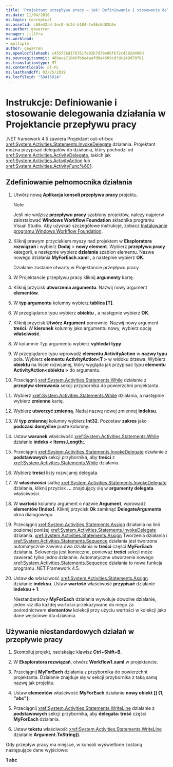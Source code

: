 ```yaml
---
title: 'Projektant przepływu pracy — jak: Definiowanie i stosowanie delegowania działania'
ms.date: 11/04/2016
ms.topic: conceptual
ms.assetid: c68e42ad-3ec0-4c2d-b104-fe36c6d83b5e
ms.author: gewarren
manager: jillfra
ms.workload:
- multiple
author: gewarren
ms.openlocfilehash: c455f36d17b761fe02b7d78e96fbf2c4582d490d
ms.sourcegitcommit: 489aca71046fb6e4aafd0a4509cd7dc149d707b1
ms.translationtype: MT
ms.contentlocale: pl-PL
ms.lasthandoff: 03/25/2019
ms.locfileid: "58415814"
---
```

# <a name="how-to-define-and-consume-activity-delegates-in-the-workflow-designer"></a>Instrukcje: Definiowanie i stosowanie delegowania działania w Projektancie przepływu pracy

.NET framework 4.5 zawiera Projektant out-of-box <xref:System.Activities.Statements.InvokeDelegate> działania. Projektant można przypisać delegatów do działania, który pochodzi od <xref:System.Activities.ActivityDelegate>, takich jak <xref:System.Activities.ActivityAction> lub <xref:System.Activities.ActivityFunc%601>.

## <a name="define-an-activity-delegate"></a>Zdefiniowanie pełnomocnika działania

1. Utwórz nową **Aplikacja konsoli przepływu pracy** projektu.

   > [!NOTE]
   > Jeśli nie widzisz **przepływu pracy** szablony projektów, należy najpierw zainstalować **Windows Workflow Foundation** składnika programu Visual Studio. Aby uzyskać szczegółowe instrukcje, zobacz [Instalowanie programu Windows Workflow Foundation](developing-applications-with-the-workflow-designer.md#install-windows-workflow-foundation).

3. Kliknij prawym przyciskiem myszy nad projektem w **Eksploratora rozwiązań** i wybierz **Dodaj** > **nowy element**. Wybierz **przepływu pracy** kategorii, a następnie wybierz **działania** szablon elementu. Nazwa nowego działania **MyForEach.xaml** , a następnie wybierz **OK**.

   Działanie zostanie otwarty w Projektancie przepływu pracy.

4. W Projektancie przepływu pracy kliknij **argumenty** kartę.

5. Kliknij przycisk **utworzenia argumentu**. Nazwij nowy argument **elementów**.

6. W **typ argumentu** kolumny wybierz **tablica [T]**.

7. W przeglądarce typu wybierz **obiektu** , a następnie wybierz **OK**.

8. Kliknij przycisk **Utwórz Argument** ponownie. Nazwij nowy argument **treści**. W **kierunek** kolumny jako argumentu nowy, wybierz opcję **właściwość**.

9. W kolumnie Typ argumentu wybierz **vyhledat typy**

10. W przeglądarce typu wprowadź **elementu ActivityAction** w **nazwy typu** pola. Wybierz **elementu ActivityAction\<T >** w widoku drzewa. Wybierz **obiektu** na liście rozwijanej, który wygląda jak przypisać typu **elementu ActivityAction\<obiektu >** do argumentu.

11. Przeciągnij <xref:System.Activities.Statements.While> działanie z **przepływ sterowania** sekcji przybornika do powierzchni projektanta.

12. Wybierz <xref:System.Activities.Statements.While> działania, a następnie wybierz **zmienne** kartę.

13. Wybierz **utworzyć zmienną**. Nadaj nazwę nowej zmiennej **indeksu**.

14. W **typ zmiennej** kolumny wybierz **Int32**. Pozostaw **zakres** jako **podczas**i **domyślne** puste kolumny.

15. Ustaw **warunek** właściwość <xref:System.Activities.Statements.While> działanie **indeks < Items.Length;**.

16. Przeciągnij <xref:System.Activities.Statements.InvokeDelegate> działanie z **podstawowych** sekcji przybornika, aby **treści** z <xref:System.Activities.Statements.While> działania.

17. Wybierz **treści** listy rozwijanej delegata.

18. W **właściwości** siatkę <xref:System.Activities.Statements.InvokeDelegate> działania, kliknij przycisk **...**  znajdujący się w **argumenty delegata** właściwości.

19. W **wartość** kolumny argument o nazwie **Argument**, wprowadź **elementów [Index]**. Kliknij przycisk **Ok** zamknąć **DelegateArguments** okna dialogowego.

20. Przeciągnij <xref:System.Activities.Statements.Assign> działania na linii poziomej poniżej <xref:System.Activities.Statements.InvokeDelegate> działania. <xref:System.Activities.Statements.Assign> Tworzenia działania i <xref:System.Activities.Statements.Sequence> działania jest tworzona automatycznie zawiera dwa działania w **treści** części **MyForEach** działania. Sekwencja jest konieczne, ponieważ **treści** sekcji może zawierać tylko jedno działanie. Automatyczne utworzenie nowego <xref:System.Activities.Statements.Sequence> działania to nowa funkcja programu .NET Framework 4.5.

21. Ustaw **do** właściwość <xref:System.Activities.Statements.Assign> działanie **indeksu**. Ustaw **wartość** właściwość **przypisać** działanie **indeksu + 1**.

    Niestandardowy **MyForEach** działania wywołuje dowolne działanie, jeden raz dla każdej wartości przekazywane do niego za pośrednictwem **elementów** kolekcji przy użyciu wartości w kolekcji jako dane wejściowe dla działania.

## <a name="use-the-custom-activity-in-a-workflow"></a>Używanie niestandardowych działań w przepływie pracy

1.  Skompiluj projekt, naciskając klawisz **Ctrl**+**Shift**+**B**.

2.  W **Eksploratora rozwiązań**, otwórz **Workflow1.xaml** w projektancie.

3.  Przeciągnij **MyForEach** działania z przybornika do powierzchni projektanta. Działanie znajduje się w sekcji przybornika z taką samą nazwę jak projektu.

4.  Ustaw **elementów** właściwość **MyForEach** działanie **nowy obiekt [] {1, "abc"}**.

5.  Przeciągnij <xref:System.Activities.Statements.WriteLine> działanie z **podstawowych** sekcji przybornika, aby **delegata: treść** części **MyForEach** działania.

6.  Ustaw **tekstu** właściwość <xref:System.Activities.Statements.WriteLine> działanie **Argument.ToString()**.

Gdy przepływ pracy ma miejsce, w konsoli wyświetlone zostaną następujące dane wyjściowe:

**1**
**abc**